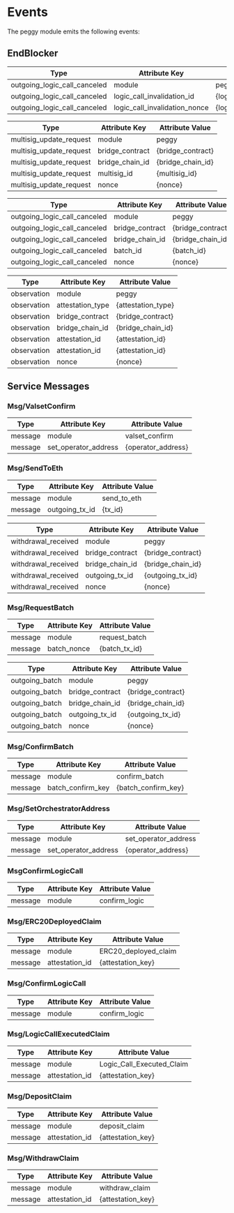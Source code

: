 <!--
order: 6
-->

# Events

The peggy module emits the following events:

## EndBlocker

| Type                         | Attribute Key                 | Attribute Value                 |
|------------------------------|-------------------------------|---------------------------------|
| outgoing_logic_call_canceled | module                        | peggy                           |
| outgoing_logic_call_canceled | logic_call_invalidation_id    | {logic_call_invalidation_id}    |
| outgoing_logic_call_canceled | logic_call_invalidation_nonce | {logic_call_invalidation_nonce} |

| Type                    | Attribute Key   | Attribute Value   |
|-------------------------|-----------------|-------------------|
| multisig_update_request | module          | peggy             |
| multisig_update_request | bridge_contract | {bridge_contract} |
| multisig_update_request | bridge_chain_id | {bridge_chain_id} |
| multisig_update_request | multisig_id     | {multisig_id}     |
| multisig_update_request | nonce           | {nonce}           |

| Type                         | Attribute Key   | Attribute Value   |
|------------------------------|-----------------|-------------------|
| outgoing_logic_call_canceled | module          | peggy             |
| outgoing_logic_call_canceled | bridge_contract | {bridge_contract} |
| outgoing_logic_call_canceled | bridge_chain_id | {bridge_chain_id} |
| outgoing_logic_call_canceled | batch_id        | {batch_id}        |
| outgoing_logic_call_canceled | nonce           | {nonce}           |

| Type        | Attribute Key    | Attribute Value    |
|-------------|------------------|--------------------|
| observation | module           | peggy              |
| observation | attestation_type | {attestation_type} |
| observation | bridge_contract  | {bridge_contract}  |
| observation | bridge_chain_id  | {bridge_chain_id}  |
| observation | attestation_id   | {attestation_id}   |
| observation | attestation_id   | {attestation_id}   |
| observation | nonce            | {nonce}            |
  
## Service Messages

### Msg/ValsetConfirm

| Type    | Attribute Key        | Attribute Value    |
|---------|----------------------|--------------------|
| message | module               | valset_confirm     |
| message | set_operator_address | {operator_address} |

### Msg/SendToEth

| Type    | Attribute Key  | Attribute Value |
|---------|----------------|-----------------|
| message | module         | send_to_eth     |
| message | outgoing_tx_id | {tx_id}         |

| Type                | Attribute Key   | Attribute Value   |
|---------------------|-----------------|-------------------|
| withdrawal_received | module          | peggy             |
| withdrawal_received | bridge_contract | {bridge_contract} |
| withdrawal_received | bridge_chain_id | {bridge_chain_id} |
| withdrawal_received | outgoing_tx_id  | {outgoing_tx_id}  |
| withdrawal_received | nonce           | {nonce}           |

### Msg/RequestBatch

| Type    | Attribute Key | Attribute Value |
|---------|---------------|-----------------|
| message | module        | request_batch   |
| message | batch_nonce   | {batch_tx_id}   |

| Type           | Attribute Key   | Attribute Value   |
|----------------|-----------------|-------------------|
| outgoing_batch | module          | peggy             |
| outgoing_batch | bridge_contract | {bridge_contract} |
| outgoing_batch | bridge_chain_id | {bridge_chain_id} |
| outgoing_batch | outgoing_tx_id  | {outgoing_tx_id}  |
| outgoing_batch | nonce           | {nonce}           |

### Msg/ConfirmBatch

| Type    | Attribute Key     | Attribute Value     |
|---------|-------------------|---------------------|
| message | module            | confirm_batch       |
| message | batch_confirm_key | {batch_confirm_key} |

### Msg/SetOrchestratorAddress

| Type    | Attribute Key        | Attribute Value      |
|---------|----------------------|----------------------|
| message | module               | set_operator_address |
| message | set_operator_address | {operator_address}   |

### MsgConfirmLogicCall

| Type    | Attribute Key | Attribute Value |
|---------|---------------|-----------------|
| message | module        | confirm_logic   |

### Msg/ERC20DeployedClaim

| Type    | Attribute Key  | Attribute Value      |
|---------|----------------|----------------------|
| message | module         | ERC20_deployed_claim |
| message | attestation_id | {attestation_key}    |

### Msg/ConfirmLogicCall

| Type    | Attribute Key | Attribute Value |
|---------|---------------|-----------------|
| message | module        | confirm_logic   |

### Msg/LogicCallExecutedClaim

| Type    | Attribute Key  | Attribute Value           |
|---------|----------------|---------------------------|
| message | module         | Logic_Call_Executed_Claim |
| message | attestation_id | {attestation_key}         |

### Msg/DepositClaim

| Type    | Attribute Key  | Attribute Value   |
|---------|----------------|-------------------|
| message | module         | deposit_claim     |
| message | attestation_id | {attestation_key} |

### Msg/WithdrawClaim

| Type    | Attribute Key  | Attribute Value   |
|---------|----------------|-------------------|
| message | module         | withdraw_claim    |
| message | attestation_id | {attestation_key} |

